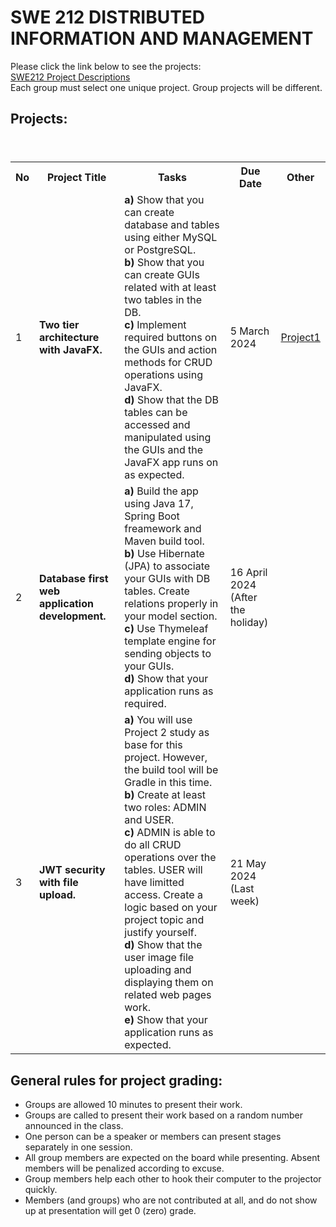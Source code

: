 # SWE 212 DISTRIBUTED INFORMATION AND MANAGEMENT

Please click the link below to see the projects: <br>
[SWE212 Project Descriptions](SWE212_ProjectDescriptions_2024.pdf) <br>
Each group must select one unique project. Group projects will be different. 

## Projects:

<table>
  <header>
    <th>No</th>
    <th>Project Title</th>
    <th>Tasks</th>
    <th>Due Date</th>
    <th>Other</th>
  </header>
  <body>
    <tr>
      <td>1</td>
      <td><b>Two tier architecture with JavaFX.</b></td>
      <td> 
        <b>a)</b> Show that you can create database and tables using either MySQL or PostgreSQL. <br> 
        <b>b)</b> Show that you can create GUIs related with at least two tables in the DB.  <br> 
        <b>c)</b> Implement required buttons on the GUIs and action methods for CRUD operations using JavaFX. <br> 
        <b>d)</b> Show that the DB tables can be accessed and manipulated using the GUIs and the JavaFX app runs on as expected. 
      </td>
      <td>5 March 2024</td>
      <td><a href="pro1.pdf">Project1</a></td>
    </tr>
    <tr>
      <td>2</td>
      <td><b>Database first web application development.</b></td>
      <td>
        <b>a)</b> Build the app using Java 17, Spring Boot freamework and Maven build tool.<br> 
        <b>b)</b> Use Hibernate (JPA) to associate your GUIs with DB tables. Create relations properly in your model section.<br>
        <b>c)</b> Use Thymeleaf template engine for sending objects to your GUIs.<br>
        <b>d)</b> Show that your application runs as required.
      </td>
      <td>16 April 2024 <br>(After the holiday)</td>
      <td></td>
    </tr>
    <tr>
      <td>3</td>
      <td><b>JWT security with file upload.</b></td>
      <td>
        <b>a)</b> You will use Project 2 study as base for this project. However, the build tool will be Gradle in this time.<br>
        <b>b)</b> Create at least two roles: ADMIN and USER. <br>
        <b>c)</b> ADMIN is able to do all CRUD operations over the tables. USER will have limitted access. Create a logic based on your project topic and justify yourself. <br>
        <b>d)</b> Show that the user image file uploading and displaying them on related web pages work. <br>
        <b>e)</b> Show that your application runs as expected.
      </td>
      <td>21 May 2024<br>(Last week)</td>
      <td></td>
    </tr>
  </body>
</table>


## General rules for project grading:
* Groups are allowed 10 minutes to present their work.
* Groups are called to present their work based on a random number announced in the class. 
* One person can be a speaker or members can present stages separately in one session.
* All group members are expected on the board while presenting. Absent members will be penalized according to excuse.
* Group members help each other to hook their computer to the projector quickly.
* Members (and groups) who are not contributed at all, and do not show up at presentation will get 0 (zero) grade.

